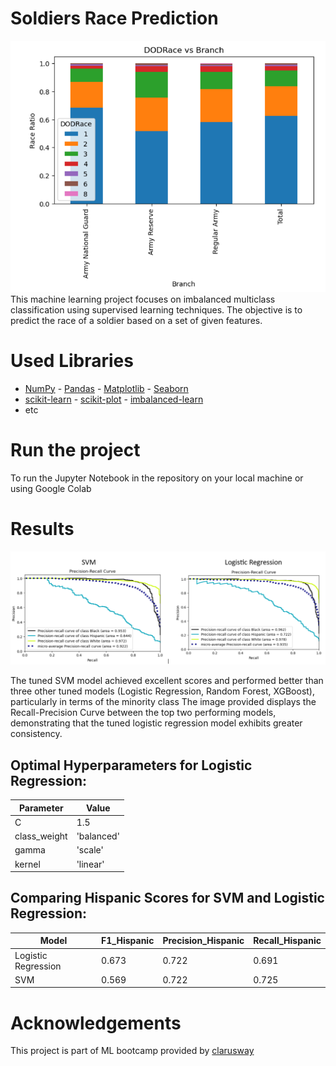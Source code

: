 # Soldiers Race Prediction
<img src="https://github.com/mbarnawi/ML_Portfolio/blob/main/Soldiers%20Race%20Prediction/images/Capture.PNG" width=600>
This machine learning project focuses on imbalanced multiclass classification using supervised learning techniques. The objective is to predict the race of a soldier based on a set of given features.

# Used Libraries

- [NumPy](https://numpy.org/) - [Pandas](https://pandas.pydata.org/) - [Matplotlib](https://matplotlib.org/) - [Seaborn](https://seaborn.pydata.org/)
- [scikit-learn](https://scikit-learn.org/) - [scikit-plot](https://scikit-plot.readthedocs.io/) - [imbalanced-learn](https://imbalanced-learn.readthedocs.io/)
- etc
# Run the project
To run the Jupyter Notebook in the repository on your local machine or using Google Colab

# Results 
<img src="https://github.com/mbarnawi/ML_Portfolio/blob/main/Soldiers%20Race%20Prediction/images/both.PNG" width=1000 highet=200>


The tuned SVM model achieved excellent scores and performed better than three other tuned models (Logistic Regression, Random Forest, XGBoost), particularly in terms of the minority class
 The image provided displays the Recall-Precision Curve between the top two performing models, demonstrating that the tuned logistic regression model exhibits greater consistency.

 ## Optimal Hyperparameters for Logistic Regression:
 | Parameter      | Value       |
| -------------- | ----------- |
| C              | 1.5           |
| class_weight   | 'balanced'  |
| gamma      |  'scale'    |
| kernel         | 'linear'       |

## Comparing Hispanic Scores for SVM and Logistic Regression:
| Model                | F1_Hispanic | Precision_Hispanic | Recall_Hispanic |
| -------------------- | ----------- | ----------------- | --------------- |
| Logistic Regression  | 0.673    | 0.722          | 0.691        |
| SVM                  | 0.569    | 0.722         | 0.725        |


# Acknowledgements
This project is part of ML bootcamp provided by [clarusway](https://clarusway.com/)





